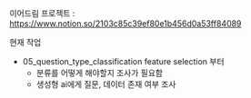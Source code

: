 이어드림 프로젝트 : https://www.notion.so/2103c85c39ef80e1b456d0a53ff84089

현재 작업

- 05_question_type_classification feature selection 부터
    - 분류를 어떻게 해야할지 조사가 필요함
    - 생성형 ai에게 질문, 데이터 존재 여부 조사
